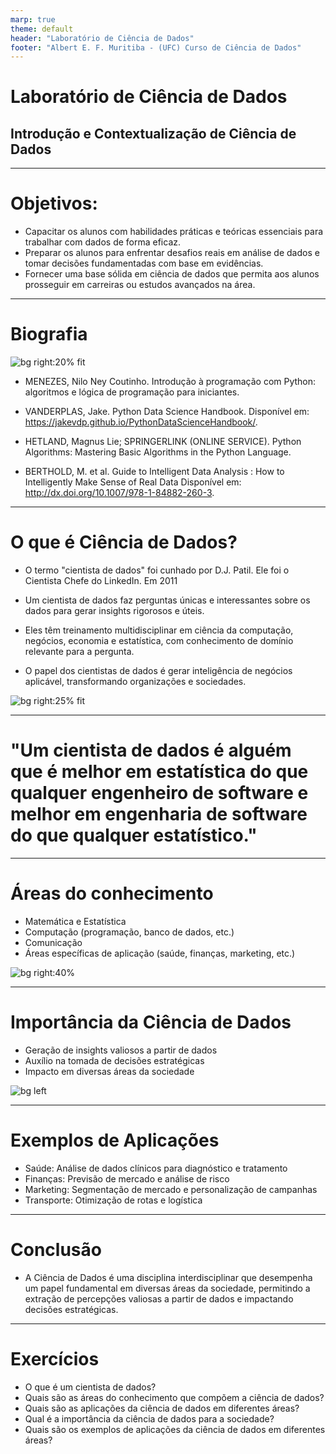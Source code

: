 ```yaml
---
marp: true
theme: default
header: "Laboratório de Ciência de Dados"
footer: "Albert E. F. Muritiba - (UFC) Curso de Ciência de Dados"
---
```


# Laboratório de Ciência de Dados
## Introdução e Contextualização de Ciência de Dados

---

# Objetivos:

- Capacitar os alunos com habilidades práticas e teóricas essenciais para trabalhar com dados de forma eficaz.
- Preparar os alunos para enfrentar desafios reais em análise de dados e tomar decisões fundamentadas com base em evidências.
- Fornecer uma base sólida em ciência de dados que permita aos alunos prosseguir em carreiras ou estudos avançados na área.


<!-- ![bg left:33%](images/dc3.jpeg) -->

---

# Biografia

![bg right:20% fit](images/PDSH-cover.png)
  - MENEZES, Nilo Ney Coutinho. Introdução à programação com Python: algoritmos e lógica de programação para iniciantes.
  
  - VANDERPLAS, Jake. Python Data Science Handbook. Disponível em: https://jakevdp.github.io/PythonDataScienceHandbook/.
   
  - HETLAND, Magnus Lie; SPRINGERLINK (ONLINE SERVICE). Python Algorithms: Mastering Basic Algorithms in the Python Language. 
  
  - BERTHOLD, M. et al. Guide to Intelligent Data Analysis : How to Intelligently Make Sense of Real Data  Disponível em: http://dx.doi.org/10.1007/978-1-84882-260-3. 

---

# O que é Ciência de Dados?

- O termo "cientista de dados" foi cunhado por D.J. Patil. Ele foi o Cientista Chefe do LinkedIn. Em 2011

- Um cientista de dados faz perguntas únicas e interessantes sobre os dados para gerar insights rigorosos e úteis.

- Eles têm treinamento multidisciplinar em ciência da computação, negócios, economia e estatística, com conhecimento de domínio relevante para a pergunta.

- O papel dos cientistas de dados é gerar inteligência de negócios aplicável, transformando organizações e sociedades.


![bg right:25% fit ](images/dc2.jpeg)

---

<!-- _backgroundColor: #555 -->
<!-- _color: white -->

 # "Um cientista de dados é alguém que é melhor em estatística do que qualquer engenheiro de software e melhor em engenharia de software do que qualquer estatístico."

---

# Áreas do conhecimento

- Matemática e Estatística
- Computação (programação, banco de dados, etc.)
- Comunicação
- Áreas específicas de aplicação (saúde, finanças, marketing, etc.)

![bg right:40%](images/dc1.jpeg)

---

# Importância da Ciência de Dados

- Geração de insights valiosos a partir de dados
- Auxílio na tomada de decisões estratégicas
- Impacto em diversas áreas da sociedade

![bg left](images/dc4.jpeg)

---

# Exemplos de Aplicações

- Saúde: Análise de dados clínicos para diagnóstico e tratamento
- Finanças: Previsão de mercado e análise de risco
- Marketing: Segmentação de mercado e personalização de campanhas
- Transporte: Otimização de rotas e logística

---

# Conclusão

- A Ciência de Dados é uma disciplina interdisciplinar que desempenha um papel fundamental em diversas áreas da sociedade, permitindo a extração de percepções valiosas a partir de dados e impactando decisões estratégicas.

---

# Exercícios

- O que é um cientista de dados?
- Quais são as áreas do conhecimento que compõem a ciência de dados?
- Quais são as aplicações da ciência de dados em diferentes áreas?
- Qual é a importância da ciência de dados para a sociedade?
- Quais são os exemplos de aplicações da ciência de dados em diferentes áreas?
